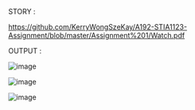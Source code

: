 STORY :

https://github.com/KerryWongSzeKay/A192-STIA1123-Assignment/blob/master/Assignment%201/Watch.pdf

OUTPUT :

![image](https://user-images.githubusercontent.com/61194252/83007660-91a6bd00-a046-11ea-977e-1ecfee3d31fc.png)

![image](https://user-images.githubusercontent.com/61194252/83007691-9d927f00-a046-11ea-86d0-70774a873289.png)

![image](https://user-images.githubusercontent.com/61194252/83007736-ac793180-a046-11ea-93f4-9cdeb90987a2.png)

